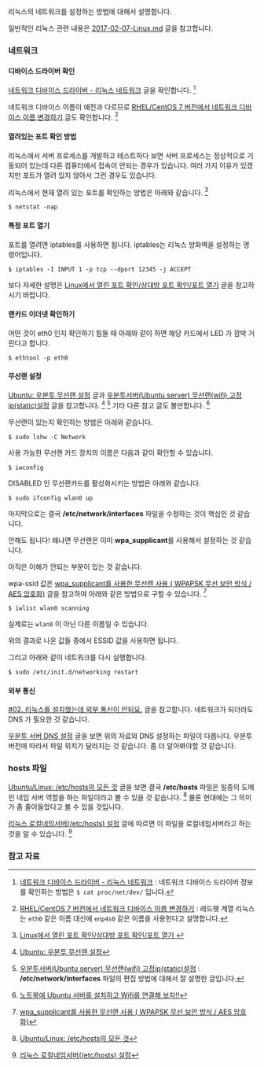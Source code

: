 리눅스의 네트워크를 설정하는 방법에 대해서 설명합니다.

일반적인 리눅스 관련 내용은 [2017-02-07-Linux.md](./2017-02-07-Linux.md) 글을 참고합니다.

### 네트워크 

#### 디바이스 드라이버 확인 

[네트워크 디바이스 드라이버 - 리눅스 네트워크](http://mintnlatte.tistory.com/346) 글을 확인합니다. [^mintnlatte-346]

네트워크 디바이스 이름이 예전과 다르므로 [RHEL/CentOS 7 버전에서 네트워크 디바이스 이름 변경하기](http://neo-blog.tistory.com/13) 글도 확인합니다. [^neo-blog-13]

#### 열려있는 포트 확인 방법

리눅스에서 서버 프로세스를 개발하고 테스트하다 보면 서버 프로세스는 정상적으로 기동되어 있는데 다른 컴퓨터에서 접속이 안되는 경우가 있습니다. 여러 가지 이유가 있겠지만 포트가 열려 있지 않아서 그런 경우도 있습니다. 

리눅스에서 현재 열려 있는 포트를 확인하는 방법은 아래와 같습니다. [^khie74-1169521441]

```
$ netstat -nap
```

#### 특정 포트 열기

포트를 열려면 iptables를 사용하면 됩니다. iptables는 리눅스 방화벽을 설정하는 명령어입니다.

```
$ iptables -I INPUT 1 -p tcp --dport 12345 -j ACCEPT 
```

보다 자세한 설명은 [Linux에서 열린 포트 확인/상대방 포트 확인/포트 열기](http://khie74.tistory.com/1169521441) 글을 참고하시기 바랍니다.

#### 랜카드 이더넷 확인하기

어떤 것이 eth0 인지 확인하기 힘들 때 아래와 같이 하면 해당 카드에서 LED 가 깜박 거린다고 합니다.

```
$ ethtool -p eth0
```

#### 무선랜 설정

[Ubuntu: 우분투 무선랜 설정](http://perdupper.blogspot.kr/2016/02/ubuntu-sudo-apt-get-install-wireless.html) 글과 [우분투서버(Ubuntu server) 무선랜(wifi) 고정ip(static)설정](http://egloos.zum.com/lpolpo/v/476) 글을 참고합니다. [^perdupper-wireless] [^egloos-476] 기타 다른 참고 글도 볼만합니다. [^naleejang-95]

무선랜이 있는지 확인하는 방법은 아래와 같습니다.

```
$ sudo lshw -C Network
```

사용 가능한 무선랜 카드 장치의 이름은 다음과 같이 확인할 수 있습니다.

```
$ iwconfig
```

DISABLED 인 무선랜카드를 활성화시키는 방법은 아래와 같습니다.

```
$ sudo ifconfig wlan0 up 
```

마지막으로는 결국 **/etc/network/interfaces** 파일을 수정하는 것이 핵심인 것 같습니다. 

안해도 됩니다! 왜냐면 무선랜은 이미 **wpa_supplicant**를 사용해서 설정하는 것 같습니다.

아직은 이해가 안되는 부분이 있는 것 같습니다. 

wpa-ssid 값은 [wpa_supplicant를 사용한 무선랜 사용 ( WPAPSK 무선 보안 방식 / AES 암호화)](http://webnautes.tistory.com/141) 글을 참고하여 아래와 같은 방법으로 구할 수 있습니다. [^webnautes-141]

```
$ iwlist wlan0 scanning
```

실제로는 `wlan0` 이 아닌 다른 이름일 수 있습니다.

위의 결과로 나온 값들 중에서 ESSID 값을 사용하면 됩니다.

그리고 아래와 같이 네트워크를 다시 실행합니다.

```
$ sudo /etc/init.d/networking restart
```

#### 외부 통신

[#02. 리눅스를 설치했는데 외부 통신이 안되요.](http://myungin.tistory.com/entry/02-리눅스를-설치했는데-외부-통신이-안되요) 글을 참고합니다. 네트워크가 되더라도 DNS 가 필요한 것 같습니다.

[우분투 서버 DNS 설정](http://ngee.tistory.com/246) 글을 보면 위의 자료와 DNS 설정하는 파일이 다릅니다. 우분투 버전에 따라서 파일 위치가 달라지는 것 같습니다. 좀 더 알아봐야할 것 같습니다.

### hosts 파일

[Ubuntu/Linux: /etc/hosts의 모든 것](http://storycompiler.tistory.com/118) 글을 보면 결국 **/etc/hosts** 파일은 일종의 도메인 네임 서버 역할을 하는 파일이라고 볼 수 있을 것 같습니다. [^storycompiler-118] 물론 현대에는 그 의미가 좀 줄어들었다고 볼 수 있을 것입니다.

[리눅스 로컬네임서버(/etc/hosts) 설정](http://webdir.tistory.com/162) 글에 따르면 이 파일을 로컬네임서버라고 하는 것을 알 수 있습니다. [^webdir-162]

### 참고 자료

[^mintnlatte-346]: [네트워크 디바이스 드라이버 - 리눅스 네트워크](http://mintnlatte.tistory.com/346) : 네트워크 디바이스 드라이버 정보를 확인하는 방법은 `$ cat proc/net/dev/` 입니다. 

[^neo-blog-13]: [RHEL/CentOS 7 버전에서 네트워크 디바이스 이름 변경하기](http://neo-blog.tistory.com/13) : 레드헷 계열 리눅스는 `eth0` 같은 이름 대신에 `enp4s0` 같은 이름을 사용한다고 설명합니다. 

[^khie74-1169521441]: [Linux에서 열린 포트 확인/상대방 포트 확인/포트 열기 ](http://khie74.tistory.com/1169521441)

[^perdupper-wireless]: [Ubuntu: 우분투 무선랜 설정](http://perdupper.blogspot.kr/2016/02/ubuntu-sudo-apt-get-install-wireless.html)

[^egloos-476]: [우분투서버(Ubuntu server) 무선랜(wifi) 고정ip(static)설정](http://egloos.zum.com/lpolpo/v/476) : **/etc/network/interfaces** 파일의 편집 방법에 대해서 잘 설명한 글입니다.

[^naleejang-95]: [노트북에 Ubuntu 서버를 설치하고 Wifi를 연결해 보자!!](http://naleejang.tistory.com/95) 

[^webnautes-141]: [wpa_supplicant를 사용한 무선랜 사용 ( WPAPSK 무선 보안 방식 / AES 암호화)](http://webnautes.tistory.com/141)

[^storycompiler-118]: [Ubuntu/Linux: /etc/hosts의 모든 것](http://storycompiler.tistory.com/118)

[^webdir-162]: [리눅스 로컬네임서버(/etc/hosts) 설정](http://webdir.tistory.com/162)
